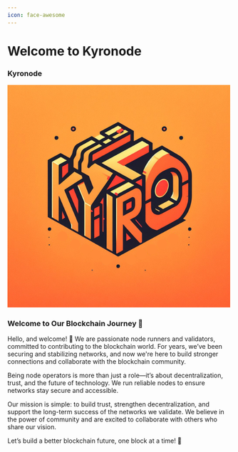 ```yaml
---
icon: face-awesome
---
```


# Welcome to Kyronode

### Kyronode

[![Kyronode](<.gitbook/assets/Kyronode (1).png>)](.gitbook/assets/Kyronode.png)

### **Welcome to Our Blockchain Journey 🚀**

Hello, and welcome! 👋 We are passionate node runners and validators, committed to contributing to the blockchain world. For years, we’ve been securing and stabilizing networks, and now we're here to build stronger connections and collaborate with the blockchain community.

Being node operators is more than just a role—it’s about decentralization, trust, and the future of technology. We run reliable nodes to ensure networks stay secure and accessible.

Our mission is simple: to build trust, strengthen decentralization, and support the long-term success of the networks we validate. We believe in the power of community and are excited to collaborate with others who share our vision.

Let’s build a better blockchain future, one block at a time! 🌟
